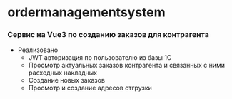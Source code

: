 # ordermanagementsystem
### Сервис на Vue3 по созданию заказов для контрагента
  * Реализовано
    * JWT авторизация по пользователю из базы 1С
    * Просмотр актуальных заказов контрагента и связанных с ними расходных накладных
    * Создание новых заказов
    * Просмотр и создание адресов отгрузки


